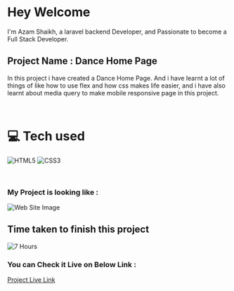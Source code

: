 # Hey Welcome 

I'm Azam Shaikh, a laravel backend Developer, and Passionate to become a Full Stack Developer.

## Project Name : **Dance Home Page**

In this project i have created a Dance Home Page. And i have learnt a lot of things of like how to use flex and how css makes life easier, and i have also learnt  about media query to make mobile responsive page in this project.

</br>

# 💻 Tech used
![HTML5](https://img.shields.io/badge/html5-%23E34F26.svg?style=for-the-badge&logo=html5&logoColor=white) ![CSS3](https://img.shields.io/badge/css3-%231572B6.svg?style=for-the-badge&logo=css3&logoColor=white)

</br>

### My Project is looking like :

![Web Site Image](./screenshot/dance-home-page-new.png)

## Time taken to finish this project

![7 Hours](https://img.shields.io/badge/-7%20Hours-orange)

### You can Check it Live on Below Link :

[Project Live Link](https://azam-dance-home-page.netlify.app/)
